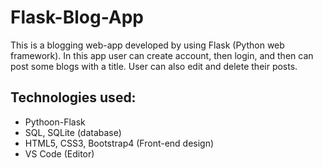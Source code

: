 # Flask-Blog-App
This is a blogging web-app developed by using Flask (Python web framework). In this app user can create account, then login, and then can post some blogs with a title. User can also edit and delete their posts. 

## Technologies used:
* Pythoon-Flask
* SQL, SQLite (database)
* HTML5, CSS3, Bootstrap4 (Front-end design)
* VS Code (Editor)
